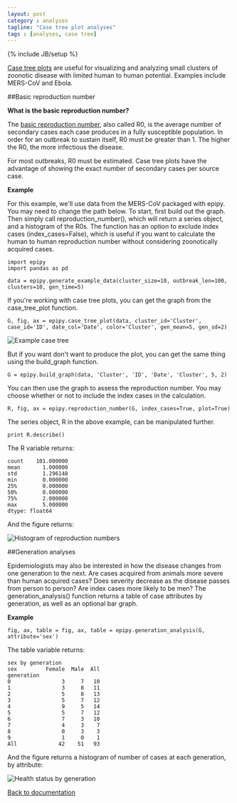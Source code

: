 ```yaml
---
layout: post
category : analyses
tagline: "Case tree plot analyses"
tags : [analyses, case tree]
---
```

{% include JB/setup %}

[Case tree plots](http://cmrivers.github.io/epipy/plots/2014/02/01/case-tree-plot/) are useful for visualizing and analyzing small clusters of zoonotic disease with limited human to human potential. Examples include MERS-CoV and Ebola.

##Basic reproduction number

**What is the basic reproduction number?**

The [basic reproduction number](http://en.wikipedia.org/wiki/Basic_reproduction_number),
also called R0, is the average number of secondary cases each case produces
in a fully susceptible population. In order for an outbreak to sustain itself,
R0 must be greater than 1. The higher the R0, the more infectious the disease.

For most outbreaks, R0 must be estimated. Case tree plots have the advantage
of showing the exact number of secondary cases per source case.

**Example**

For this example, we'll use data from the MERS-CoV packaged with epipy.
You may need to change the path below. To start, first build out the graph.
Then simply call reproduction_number(), which will return a series object,
and a histogram of the R0s. The function has an option to exclude index cases
(index_cases=False), which is useful if you want to calculate the human
to human reproduction number without considering zoonotically acquired cases.

    import epipy
    import pandas as pd

    data = epipy.generate_example_data(cluster_size=10, outbreak_len=100, clusters=10, gen_time=5)

If you're working with case tree plots, you can get the graph from the case_tree_plot function.

    G, fig, ax = epipy.case_tree_plot(data, cluster_id='Cluster', case_id='ID', date_col='Date', color='Cluster', gen_mean=5, gen_sd=2)

![Example case tree](https://github.com/cmrivers/epipy/blob/master/figs/example_case_tree.png?raw=true)

But if you want don't want to produce the plot, you can get the same thing using the build_graph function.

    G = epipy.build_graph(data, 'Cluster', 'ID', 'Date', 'Cluster', 5, 2)

You can then use the graph to assess the reproduction number. You may choose whether or not to include the index cases in the calculation.

    R, fig, ax = epipy.reproduction_number(G, index_cases=True, plot=True)


The series object, R in the above example, can be manipulated further.

    print R.describe()

The R variable returns:

    count    101.000000
    mean       1.000000
    std        1.296148
    min        0.000000
    25%        0.000000
    50%        0.000000
    75%        2.000000
    max        5.000000
    dtype: float64

And the figure returns:

![Histogram of reproduction numbers](https://github.com/cmrivers/epipy/blob/master/figs/r0_hist.png?raw=true)



##Generation analyses

Epidemiologists may also be interested in how the disease changes from
one generation to the next. Are cases acquired from animals more severe
than human acquired cases? Does severity decrease as the disease passes
from person to person? Are index cases more likely to be men?
The generation_analysis() function returns a table of case attributes by
generation, as well as an optional bar graph.


**Example**

    fig, ax, table = fig, ax, table = epipy.generation_analysis(G, attribute='sex')

The table variable returns:

    sex by generation
    sex         Female  Male  All
    generation
    0                3     7   10
    1                3     8   11
    2                5     8   13
    3                5     7   12
    4                9     5   14
    5                5     7   12
    6                7     3   10
    7                4     3    7
    8                0     3    3
    9                1     0    1
    All             42    51   93


And the figure returns a histogram of number of cases at each generation, by attribute:

![Health status by generation](https://github.com/cmrivers/epipy/blob/master/figs/example_data_generation_hist.png?raw=true)


[Back to documentation](http://cmrivers.github.io/epipy/categories.html)
